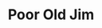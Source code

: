 ---
title: Poor Old Jim
year: 1931
opening_date: 1931-04-14
closing_date: 
layout: productions
featured_image: 
image_caption:
image_credit:
playbill:
category:
Theatre: Theatre Jacksonville
cast:
  Jim: Charles F. Hopkins, Jr.
  Paul: Fred A. Henderich
  Marie: Hazel Hopkins
crew:
  Director: Charles F. Hopkins, Jr.
  Staging: Anne C. Lalor
understudies:
orchestra:
external_links:
---